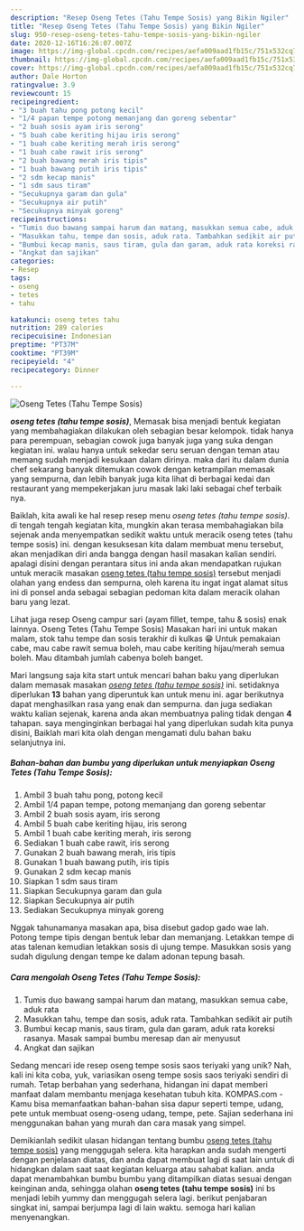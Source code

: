 ```yaml
---
description: "Resep Oseng Tetes (Tahu Tempe Sosis) yang Bikin Ngiler"
title: "Resep Oseng Tetes (Tahu Tempe Sosis) yang Bikin Ngiler"
slug: 950-resep-oseng-tetes-tahu-tempe-sosis-yang-bikin-ngiler
date: 2020-12-16T16:26:07.007Z
image: https://img-global.cpcdn.com/recipes/aefa009aad1fb15c/751x532cq70/oseng-tetes-tahu-tempe-sosis-foto-resep-utama.jpg
thumbnail: https://img-global.cpcdn.com/recipes/aefa009aad1fb15c/751x532cq70/oseng-tetes-tahu-tempe-sosis-foto-resep-utama.jpg
cover: https://img-global.cpcdn.com/recipes/aefa009aad1fb15c/751x532cq70/oseng-tetes-tahu-tempe-sosis-foto-resep-utama.jpg
author: Dale Horton
ratingvalue: 3.9
reviewcount: 15
recipeingredient:
- "3 buah tahu pong potong kecil"
- "1/4 papan tempe potong memanjang dan goreng sebentar"
- "2 buah sosis ayam iris serong"
- "5 buah cabe keriting hijau iris serong"
- "1 buah cabe keriting merah iris serong"
- "1 buah cabe rawit iris serong"
- "2 buah bawang merah iris tipis"
- "1 buah bawang putih iris tipis"
- "2 sdm kecap manis"
- "1 sdm saus tiram"
- "Secukupnya garam dan gula"
- "Secukupnya air putih"
- "Secukupnya minyak goreng"
recipeinstructions:
- "Tumis duo bawang sampai harum dan matang, masukkan semua cabe, aduk rata"
- "Masukkan tahu, tempe dan sosis, aduk rata. Tambahkan sedikit air putih"
- "Bumbui kecap manis, saus tiram, gula dan garam, aduk rata koreksi rasanya. Masak sampai bumbu meresap dan air menyusut"
- "Angkat dan sajikan"
categories:
- Resep
tags:
- oseng
- tetes
- tahu

katakunci: oseng tetes tahu 
nutrition: 289 calories
recipecuisine: Indonesian
preptime: "PT37M"
cooktime: "PT39M"
recipeyield: "4"
recipecategory: Dinner

---
```



![Oseng Tetes (Tahu Tempe Sosis)](https://img-global.cpcdn.com/recipes/aefa009aad1fb15c/751x532cq70/oseng-tetes-tahu-tempe-sosis-foto-resep-utama.jpg)

<b><i>oseng tetes (tahu tempe sosis)</i></b>, Memasak bisa menjadi bentuk kegiatan yang membahagiakan dilakukan oleh sebagian besar kelompok. tidak hanya para perempuan, sebagian cowok juga banyak juga yang suka dengan kegiatan ini. walau hanya untuk sekedar seru seruan dengan teman atau memang sudah menjadi kesukaan dalam dirinya. maka dari itu dalam dunia chef sekarang banyak ditemukan cowok dengan ketrampilan memasak yang sempurna, dan lebih banyak juga kita lihat di berbagai kedai dan restaurant yang mempekerjakan juru masak laki laki sebagai chef terbaik nya.

Baiklah, kita awali ke hal resep resep menu <i>oseng tetes (tahu tempe sosis)</i>. di tengah tengah kegiatan kita, mungkin akan terasa membahagiakan bila sejenak anda menyempatkan sedikit waktu untuk meracik oseng tetes (tahu tempe sosis) ini. dengan kesuksesan kita dalam membuat menu tersebut, akan menjadikan diri anda bangga dengan hasil masakan kalian sendiri. apalagi disini dengan perantara situs ini anda akan mendapatkan rujukan untuk meracik masakan <u>oseng tetes (tahu tempe sosis)</u> tersebut menjadi olahan yang endess dan sempurna, oleh karena itu ingat ingat alamat situs ini di ponsel anda sebagai sebagian pedoman kita dalam meracik olahan baru yang lezat.

Lihat juga resep Oseng campur sari (ayam fillet, tempe, tahu &amp; sosis) enak lainnya. Oseng Tetes (Tahu Tempe Sosis) Masakan hari ini untuk makan malam, stok tahu tempe dan sosis terakhir di kulkas 😁 Untuk pemakaian cabe, mau cabe rawit semua boleh, mau cabe keriting hijau/merah semua boleh. Mau ditambah jumlah cabenya boleh banget.


Mari langsung saja kita start untuk mencari bahan baku yang diperlukan dalam memasak masakan <u><i>oseng tetes (tahu tempe sosis)</i></u> ini. setidaknya diperlukan <b>13</b> bahan yang diperuntuk kan untuk menu ini. agar berikutnya dapat menghasilkan rasa yang enak dan sempurna. dan juga sediakan waktu kalian sejenak, karena anda akan membuatnya paling tidak dengan <b>4</b> tahapan. saya menginginkan berbagai hal yang diperlukan sudah kita punya disini, Baiklah mari kita olah dengan mengamati dulu bahan baku selanjutnya ini.

<!--inarticleads1-->

##### Bahan-bahan dan bumbu yang diperlukan untuk menyiapkan Oseng Tetes (Tahu Tempe Sosis):

1. Ambil 3 buah tahu pong, potong kecil
1. Ambil 1/4 papan tempe, potong memanjang dan goreng sebentar
1. Ambil 2 buah sosis ayam, iris serong
1. Ambil 5 buah cabe keriting hijau, iris serong
1. Ambil 1 buah cabe keriting merah, iris serong
1. Sediakan 1 buah cabe rawit, iris serong
1. Gunakan 2 buah bawang merah, iris tipis
1. Gunakan 1 buah bawang putih, iris tipis
1. Gunakan 2 sdm kecap manis
1. Siapkan 1 sdm saus tiram
1. Siapkan Secukupnya garam dan gula
1. Siapkan Secukupnya air putih
1. Sediakan Secukupnya minyak goreng


Nggak tahunamanya masakan apa, bisa disebut gadop gado wae lah. Potong tempe tipis dengan bentuk lebar dan memanjang. Letakkan tempe di atas talenan kemudian letakkan sosis di ujung tempe. Masukkan sosis yang sudah digulung dengan tempe ke dalam adonan tepung basah. 

<!--inarticleads2-->

##### Cara mengolah Oseng Tetes (Tahu Tempe Sosis):

1. Tumis duo bawang sampai harum dan matang, masukkan semua cabe, aduk rata
1. Masukkan tahu, tempe dan sosis, aduk rata. Tambahkan sedikit air putih
1. Bumbui kecap manis, saus tiram, gula dan garam, aduk rata koreksi rasanya. Masak sampai bumbu meresap dan air menyusut
1. Angkat dan sajikan


Sedang mencari ide resep oseng tempe sosis saos teriyaki yang unik? Nah, kali ini kita coba, yuk, variasikan oseng tempe sosis saos teriyaki sendiri di rumah. Tetap berbahan yang sederhana, hidangan ini dapat memberi manfaat dalam membantu menjaga kesehatan tubuh kita. KOMPAS.com - Kamu bisa memanfaatkan bahan-bahan sisa dapur seperti tempe, udang, pete untuk membuat oseng-oseng udang, tempe, pete. Sajian sederhana ini menggunakan bahan yang murah dan cara masak yang simpel. 

Demikianlah sedikit ulasan hidangan tentang bumbu <u>oseng tetes (tahu tempe sosis)</u> yang menggugah selera. kita harapkan anda sudah mengerti dengan penjelasan diatas, dan anda dapat membuat lagi di saat lain untuk di hidangkan dalam saat saat kegiatan keluarga atau sahabat kalian. anda dapat menambahkan bumbu bumbu yang ditampilkan diatas sesuai dengan keinginan anda, sehingga olahan <b>oseng tetes (tahu tempe sosis)</b> ini bs menjadi lebih yummy dan menggugah selera lagi. berikut penjabaran singkat ini, sampai berjumpa lagi di lain waktu. semoga hari kalian menyenangkan.
